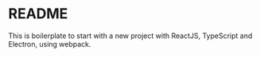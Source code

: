# README

This is boilerplate to start with a new project with ReactJS, TypeScript and Electron, using webpack.
